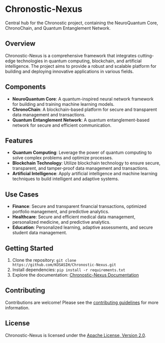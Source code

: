 # Chronostic-Nexus
Central hub for the Chronostic project, containing the NeuroQuantum Core, ChronoChain, and Quantum Entanglement Network.

## Overview

Chronostic-Nexus is a comprehensive framework that integrates cutting-edge technologies in quantum computing, blockchain, and artificial intelligence. The project aims to provide a robust and scalable platform for building and deploying innovative applications in various fields.

## Components

*   **NeuroQuantum Core**: A quantum-inspired neural network framework for building and training machine learning models.
*   **ChronoChain**: A blockchain-based platform for secure and transparent data management and transactions.
*   **Quantum Entanglement Network**: A quantum entanglement-based network for secure and efficient communication.

## Features

*   **Quantum Computing**: Leverage the power of quantum computing to solve complex problems and optimize processes.
*   **Blockchain Technology**: Utilize blockchain technology to ensure secure, transparent, and tamper-proof data management and transactions.
*   **Artificial Intelligence**: Apply artificial intelligence and machine learning techniques to build intelligent and adaptive systems.

## Use Cases

*   **Finance**: Secure and transparent financial transactions, optimized portfolio management, and predictive analytics.
*   **Healthcare**: Secure and efficient medical data management, personalized medicine, and predictive analytics.
*   **Education**: Personalized learning, adaptive assessments, and secure student data management.

## Getting Started

1.  Clone the repository: `git clone https://github.com/KOSASIH/Chronostic-Nexus.git`
2.  Install dependencies: `pip install -r requirements.txt`
3.  Explore the documentation: [Chronostic-Nexus Documentation](https://chronostic-nexus.readthedocs.io/en/latest/)

## Contributing

Contributions are welcome! Please see the [contributing guidelines](https://chronostic-nexus.readthedocs.io/en/latest/contributing.html) for more information.

## License

Chronostic-Nexus is licensed under the [Apache License, Version 2.0](https://www.apache.org/licenses/LICENSE-2.0).

